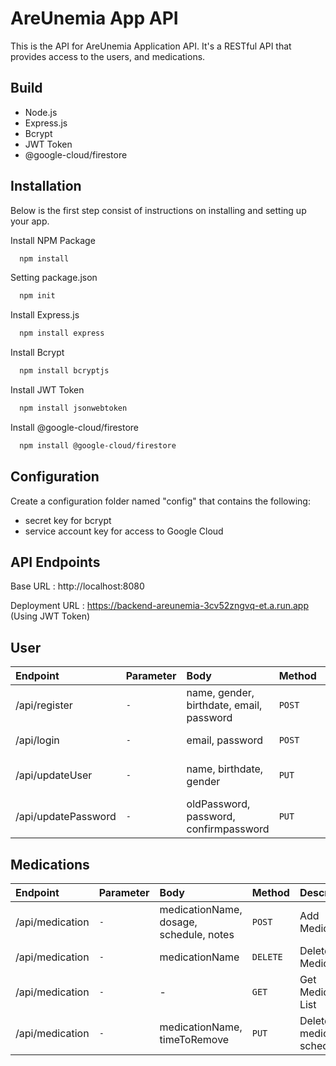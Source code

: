 # AreUnemia App API
This is the API for AreUnemia Application API. It's a RESTful API that provides access to the users, and medications.

## Build
- Node.js
- Express.js
- Bcrypt
- JWT Token
- @google-cloud/firestore

## Installation

Below is the first step consist of instructions on installing and setting up your app.

Install NPM Package
```bash
  npm install 
```
Setting package.json
```bash
  npm init
```
Install Express.js 
```bash
  npm install express
```
Install Bcrypt
```bash
  npm install bcryptjs
```
Install JWT Token
```bash
  npm install jsonwebtoken
```
Install @google-cloud/firestore
```bash
  npm install @google-cloud/firestore
```

## Configuration 
Create a configuration folder named "config" that contains the following:
- secret key for bcrypt
- service account key for access to Google Cloud

## API Endpoints
Base URL : http://localhost:8080

Deployment URL : https://backend-areunemia-3cv52zngvq-et.a.run.app (Using JWT Token)

## User
| Endpoint | Parameter | Body | Method    | Description                |
| :--------|:-------- | :------- |:------- | :------------------------- |
| /api/register |`-`| name, gender, birthdate, email, password | `POST` | Register New Email User |
| /api/login|`-`| email, password| `POST` | Login Email User  |
| /api/updateUser|`-` | name, birthdate, gender    | `PUT` | Update User Profile Data|
| /api/updatePassword|`-`| oldPassword, password, confirmpassword| `PUT` | Update User Password |

## Medications
| Endpoint | Parameter| Body | Method    | Description                |
| :--------|:-------- |:-------| :------- | :------------------------- |
| /api/medication |`-` | medicationName, dosage, schedule, notes | `POST` | Add Medication |
| /api/medication|`-`| medicationName |`DELETE` | Delete Medication  |
| /api/medication|`-` | -   | `GET` | Get Medications List|
| /api/medication|`-` | medicationName, timeToRemove  | `PUT` | Delete the medication schedule |
